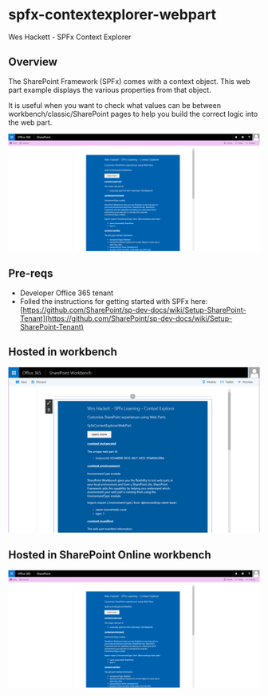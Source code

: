 # spfx-contextexplorer-webpart

Wes Hackett - SPFx Context Explorer

## Overview

The SharePoint Framework (SPFx) comes with a context object. This web part example displays the various properties from that object.

It is useful when you want to check what values can be between workbench/classic/SharePoint pages to help you build the correct logic into the web part.

![Web Part](./assets/SPHosted.png)

## Pre-reqs

* Developer Office 365 tenant
* Folled the instructions for getting started with SPFx here: [https://github.com/SharePoint/sp-dev-docs/wiki/Setup-SharePoint-Tenant](https://github.com/SharePoint/sp-dev-docs/wiki/Setup-SharePoint-Tenant)

## Hosted in workbench

![Web Part](./assets/WBHosted.png)

## Hosted in SharePoint Online workbench

![Web Part](./assets/SPHosted.png)